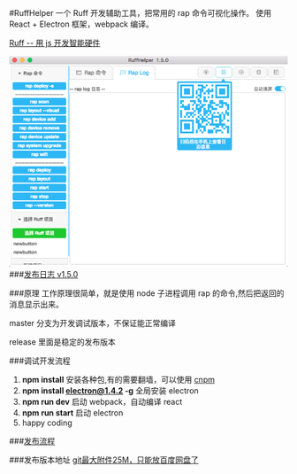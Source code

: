 #RuffHelper
一个 Ruff 开发辅助工具，把常用的 rap 命令可视化操作。
使用 React + Electron 框架，webpack 编译。

[Ruff -- 用 js 开发智能硬件](https://ruff.io/zh-cn/)

![preview](./doc/version/v1.5.0.png)
###[发布日志 v1.5.0](doc/ReleaseNotes.MD)

###原理
工作原理很简单，就是使用 node 子进程调用 rap 的命令,然后把返回的消息显示出来。

master 分支为开发调试版本，不保证能正常编译

release 里面是稳定的发布版本


###调试开发流程
1. **npm install** 安装各种包,有的需要翻墙，可以使用 [cnpm](https://npm.taobao.org/)
2. **npm install electron@1.4.2 -g** 全局安装 electron
3. **npm run dev** 启动 webpack，自动编译 react
4. **npm run start** 启动 electron
5. happy coding

###[发布流程](doc/publish.MD)


###发布版本地址
[git最大附件25M，只能放百度网盘了](http://pan.baidu.com/s/1kVRI98b#path=%252Fruffhelper)








